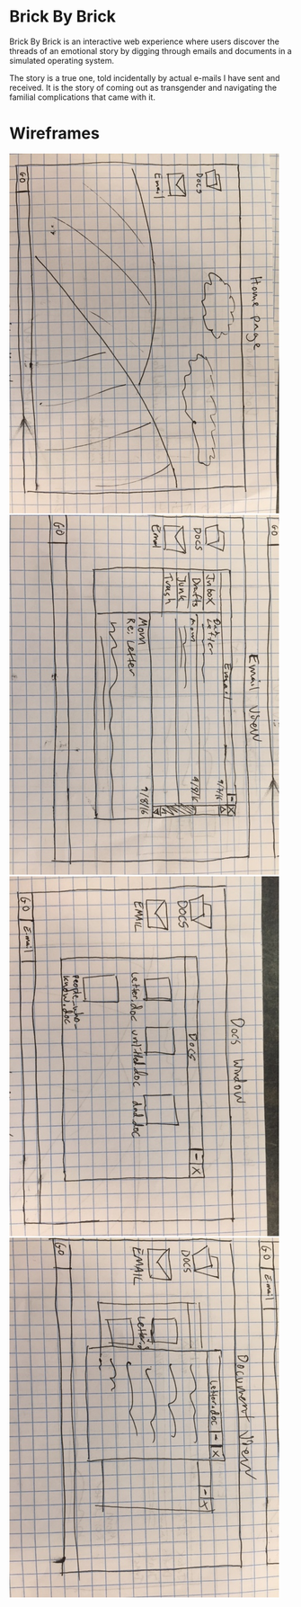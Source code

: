 # Brick By Brick

Brick By Brick is an interactive web experience where users discover the threads of an emotional story by digging through emails and documents in a simulated operating system.

The story is a true one, told incidentally by actual e-mails I have sent and received.  It is the story of coming out as transgender and navigating the familial complications that came with it.

# Wireframes
<img src="assets/wireframe1.jpg"><img src="assets/wireframe2.jpg"><img src="assets/wireframe3.jpg"><img src="assets/wireframe4.jpg">
